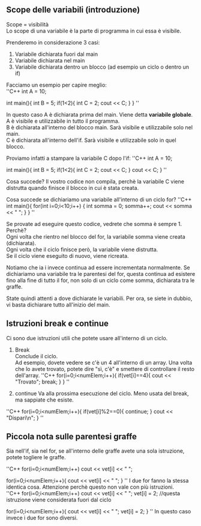 ## Scope delle variabili (introduzione)

Scope = visibilità  
Lo scope di una variabile è la parte di programma in cui essa è visibile.

Prenderemo in considerazione 3 casi:  
1. Variabile dichiarata fuori dal main
2. Variabile dichiarata nel main
3. Variabile dichiarata dentro un blocco (ad esempio un ciclo o dentro un if)

Facciamo un esempio per capire meglio:  
''C++
int A = 10;

int main(){
  int B = 5;
  if(1<2){
    int C = 2;
    cout << C;
  }
}
''

In questo caso A è dichiarata prima del main. Viene detta <b>variabile globale</b>. A è visibile e utilizzabile in tutto il programma.  
B è dichiarata all'interno del blocco main. Sarà visibile e utilizzabile solo nel main.  
C è dichiarata all'interno dell'if. Sarà visibile e utilizzabile solo in quel blocco.  

Proviamo infatti a stampare la variabile C dopo l'if:
''C++
int A = 10;

int main(){
  int B = 5;
  if(1<2){
    int C = 2;
    cout << C;
  }
  cout << C;
}
''

Cosa succede? Il vostro codice non compila, perchè la variabile C viene distrutta quando finisce il blocco in cui è stata creata.

Cosa succede se dichiariamo una variabile all'interno di un ciclo for?
''C++
int main(){
	for(int i=0;i<10;i++) {
		int somma = 0;
		somma++;
		cout << somma << " ";
	}
}
''

Se provate ad eseguire questo codice, vedrete che somma è sempre 1. Perchè?  
Ogni volta che rientro nel blocco del for, la variabile somma viene creata (dichiarata).  
Ogni volta che il ciclo finisce però, la variabile viene distrutta.  
Se il ciclo viene eseguito di nuovo, viene ricreata.  

Notiamo che ia i invece continua ad essere incrementata normalmente.
Se dichiariamo una variabile tra le parentesi del for, questa continua ad esistere fino alla fine di tutto il for, non solo di un ciclo come somma, dichiarata tra le graffe.

State quindi attenti a dove dichiarate le variabili. Per ora, se siete in dubbio, vi basta dichiarare tutto all'inizio del main.

## Istruzioni break e continue

Ci sono due istruzioni utili che potete usare all'interno di un ciclo.

1. Break  
Conclude il ciclo.  
Ad esempio, dovete vedere se c'è un 4 all'interno di un array. Una volta che lo avete trovato, potete dire "sì, c'è" e smettere di controllare il resto dell'array.
''C++
for(i=0;i<numElem;i++){
  if(vet[i]==4){
    cout << "Trovato";
    break;
  }
}
''

2. continue
Va alla prossima esecuzione del ciclo. Meno usata del break, ma sappiate che esiste.

''C++
for(i=0;i<numElem;i++){
  if(vet[i]%2==0){
    continue;
  }
  cout << "Dispari\n";
}
''

## Piccola nota sulle parentesi graffe
Sia nell'if, sia nel for, se all'interno delle graffe avete una sola istruzione, potete togliere le graffe.

''C++
for(i=0;i<numElem;i++)
  cout << vet[i] << " ";
  
for(i=0;i<numElem;i++){
  cout << vet[i] << " ";
}
''
I due for fanno la stessa identica cosa. Attenzione perchè questo non vale con più istruzioni.  
''C++
for(i=0;i<numElem;i++)
  cout << vet[i] << " ";
  vet[i] = 2; //questa istruzione viene considerata fuori dal ciclo
  
for(i=0;i<numElem;i++){
  cout << vet[i] << " ";
  vet[i] = 2;
}
''
In questo caso invece i due for sono diversi.


